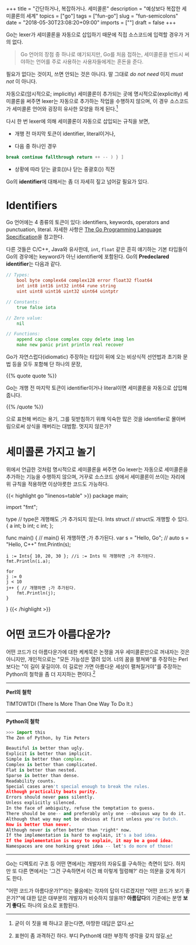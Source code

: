 +++
title = "간단하거나, 복잡하거나. 세미콜론"
description = "예상보다 복잡한 세미콜론의 세계"
topics = ["go"]
tags = ["fun-go"]
slug = "fun-semicolons"
date = "2018-05-30T23:08:20+09:00"
imports = [""]
draft = false
+++

Go는 lexer가 세미콜론을 자동으로 삽입하기 때문에 직접 소스코드에 입력할 경우가 거의 없다.

> Go 언어의 장점 중 하나로 얘기되지만, Go를 처음 접하는, 세미콜론을 반드시 써야하는 언어를 주로 사용하는 사용자들에게는 혼돈을 준다.

필요가 없다는 것이지, 쓰면 안되는 것은 아니다. 말 그대로 *do not need* 이지 *must not* 이 아니다.

자동으로(암시적으로; implicitly) 세미콜론이 추가되는 곳에 명시적으로(explicitly) 세미콜론을 써주면 lexer는 자동으로 추가하는 작업을 수행하지 않으며, 이 경우 소스코드가 세미콜론 언어와 굉장히 유사한 모양을 하게 된다.[^1]

[^1]: 굳이 이 짓을 왜  하냐고 묻는다면, 마땅한 대답은 없다.

다시 한 번 lexer에 의해 세미콜론이 자동으로 삽입되는 규칙을 보면,

- 개행 전 마지막 토큰이 identifier, literal이거나,

- 다음 중 하나인 경우

```go
break continue fallthrough return ++ -- ) } ]
```

- 상황에 따라 닫는 괄호())나 닫는 중괄호(}) 직전

Go의 **identifier**에 대해서는 좀 더 자세히 짚고 넘어갈 필요가 있다.

# Identifiers

Go 언어에는 4 종류의 토큰이 있다: identifiers, keywords, operators and punctuation, literal. 자세한 사항은 [The Go Programming Language Specification](https://golang.org/ref/spec)을 참고한다.

다른 것들은 C/C++, Java와 유사한데, `int`, `float` 같은 흔히 얘기하는 기본 타입들이 Go의 경우에는 keyword가 아닌 identifier에 포함된다. Go의 **Predeclared identifier**는 다음과 같다.

```go
// Types:
	bool byte complex64 complex128 error float32 float64
	int int8 int16 int32 int64 rune string
	uint uint8 uint16 uint32 uint64 uintptr

// Constants:
	true false iota

// Zero value:
	nil

// Functions:
	append cap close complex copy delete imag len
	make new panic print println real recover
```

Go가 자연스럽다(idiomatic) 주장하는 타입이 뒤에 오는 비상식적 선언법과 초기화 문법 등을 모두 포함해 단 하나의 문장,

{{% quote quote %}}

Go는 개행 전 마지막 토큰이 identifier이거나 literal이면 세미콜론을 자동으로 삽입해 줍니다. 

{{% /quote %}}

으로 표현해 버리는 용기, 그를 뒷받침하기 위해 익숙한 많은 것을 identifier로 몰아버림으로써 상식을 깨버리는 대범함. 멋지지 않은가?

# 세미콜론 가지고 놀기

위에서 언급한 것처럼 명시적으로 세미콜론을 써주면 Go lexer는 자동으로 세미콜론을 추가하는 기능을 수행하지 않으며, 거꾸로 소스코드 상에서 세미콜론이 쓰이는 자리에 위 규칙을 적용하면 이상야릇한 코드도 가능하다.

{{< highlight go "linenos=table" >}}
package main;

import "fmt";

type // type은 개행해도 ;가 추가되지 않는다.
Ints struct // struct도 개행할 수 있다.
{ a int; b int;
  c int; };


func main() { // main() 뒤 개행하면 ;가 추가된다.
	var s = "Hello, Go"; // auto s = "Hello, C++"
	fmt.Println(s);
	
	i := Ints{ 10, 20, 30 }; //i := Ints 뒤 개행하면 ;가 추가된다.
	fmt.Println(i.a);
	
	for
	j := 0
	j < 10
	j++ { // 개행하면 ;가 추가된다.
		fmt.Println(j);
	}
}
{{< /highlight >}}

# 어떤 코드가 아름다운가?

어떤 코드가 더 아름다운가에 대한 케케묵은 논쟁을 겨우 세미콜론만으로 꺼내자는 것은 아니지만, 개인적으로는 "모든 가능성은 열려 있어. 너의 꿈을 펼쳐봐"를 주장하는 Perl보다는 "이 길이 꽃길이야. 이 길로만 가면 아름다운 세상이 펼쳐질거야"를 주장하는 Python의 철학을 좀 더 지지하는 편이다.[^2]

[^2]: 표현이 좀 과격하긴 하다. 부디 Python에 대한 부정적 생각을 갖지 않길.

---

**Perl의 철학**

TIMTOWTDI (There Is More Than One Way To Do It.)

---

**Python의 철학**

```python
>>> import this
The Zen of Python, by Tim Peters

Beautiful is better than ugly.
Explicit is better than implicit.
Simple is better than complex.
Complex is better than complicated.
Flat is better than nested.
Sparse is better than dense.
Readability counts.
Special cases aren't special enough to break the rules.
Although practicality beats purity.
Errors should never pass silently.
Unless explicitly silenced.
In the face of ambiguity, refuse the temptation to guess.
There should be one-- and preferably only one --obvious way to do it.
Although that way may not be obvious at first unless you're Dutch.
Now is better than never.
Although never is often better than *right* now.
If the implementation is hard to explain, it's a bad idea.
If the implementation is easy to explain, it may be a good idea.
Namespaces are one honking great idea -- let's do more of those!
```

---

Go는 디렉토리 구조 등 어떤 면에서는 개발자의 자유도를 구속하는 측면이 있다. 하지만 또 다른 면에서는 '그건 구속하면서 이건 왜 이렇게 헐렁해?' 라는 의문을 갖게 하기도 한다.

"어떤 코드가 아름다운가?"라는 물음에는 각자의 답이 다르겠지만 "어떤 코드가 보기 좋은가?"에 대한 답은 대부분의 개발자가 비슷하지 않을까? **아름답다**의 기준에는 분명 **보기 좋다**도 하나의 요소로 포함된다.
